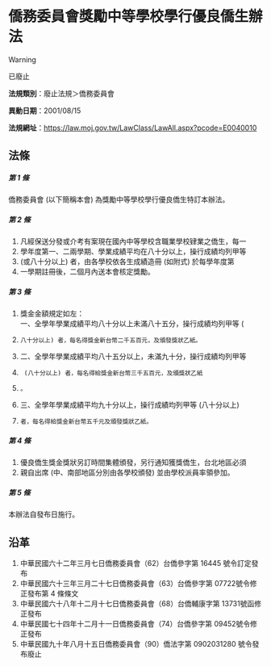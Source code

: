 # 僑務委員會獎勵中等學校學行優良僑生辦法
> [!WARNING]
> 已廢止

**法規類別**：廢止法規＞僑務委員會

**異動日期**：2001/08/15  

**法規網址**：https://law.moj.gov.tw/LawClass/LawAll.aspx?pcode=E0040010



## 法條
##### 第 1 條
僑務委員會 (以下簡稱本會) 為獎勵中等學校學行優良僑生特訂本辦法。

##### 第 2 條
1. 凡經保送分發或介考有案現在國內中等學校含職業學校肄業之僑生，每一
1. 學年度第一、二兩學期、學業成績平均在八十分以上，操行成績均列甲等
1.  (或八十分以上) 者，由各學校依各生成績造冊 (如附式) 於每學年度第
1. 一學期註冊後，二個月內送本會核定獎勵。

##### 第 3 條
1. 獎金金額規定如左：  
一、全學年學業成績平均八十分以上未滿八十五分，操行成績均列甲等 (
1.     八十分以上) 者，每名得獎金新台幣二千五百元，及頒發獎狀乙紙。
1. 二、全學年學業成績平均八十五分以上，未滿九十分，操行成績均列甲等
1.      (八十分以上) 者，每名得給獎金新台幣三千五百元，及頒獎狀乙紙
1.     。
1. 三、全學年學業成績平均九十分以上，操行成績均列甲等 (八十分以上)
1.     者，每名得給獎金新台幣五千元及頒發獎狀乙紙。

##### 第 4 條
1. 優良僑生獎金獎狀另訂時間集體頒發，另行通知獲獎僑生，台北地區必須
1. 親自出席 (中、南部地區分別由各學校頒發) 並由學校派員率領參加。

##### 第 5 條
本辦法自發布日施行。

## 沿革
1. 中華民國六十二年三月七日僑務委員會（62）台僑參字第 16445  號令訂定發布
1. 中華民國六十三年三月二十七日僑務委員會（63）台僑參字第 07722號令修正發布第 4  條條文
1. 中華民國六十八年十二月十七日僑務委員會（68）台僑輔康字第 13731號函修正發布
1. 中華民國七十四年十二月十一日僑務委員會（74）台僑參字第 09452號令修正發布
1. 中華民國九十年八月十五日僑務委員會（90）僑法字第 0902031280 號令發布廢止
